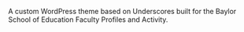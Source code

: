 A custom WordPress theme based on Underscores built for the Baylor School of Education Faculty Profiles and Activity.